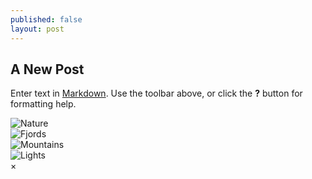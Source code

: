 ```yaml
---
published: false
layout: post
---
```

## A New Post

Enter text in [Markdown](http://daringfireball.net/projects/markdown/). Use the toolbar above, or click the **?** button for formatting help.

<div class="row">
  <div class="column">
    <img src="img_nature.jpg" alt="Nature" onclick="openImg(this);">
  </div>
  <div class="column">
    <img src="img_fjords.jpg" alt="Fjords" onclick="openImg(this);">
  </div>
  <div class="column">
    <img src="img_mountains.jpg" alt="Mountains" onclick="openImg(this);">
  </div>
  <div class="column">
    <img src="img_lights.jpg" alt="Lights" onclick="openImg(this);">
  </div>
</div>

<!-- The expanding image container -->
<div class="container">
  <!-- Close the image -->
  <span onclick="this.parentElement.style.display='none'" class="closebtn">&times;</span>

  <!-- Expanded image -->
  <img id="expandedImg" style="width:100%">

  <!-- Image text -->
  <div id="imgtext"></div>
</div>

